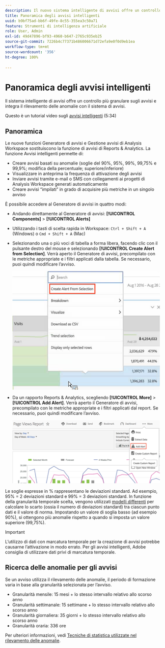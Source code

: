 ```yaml
---
description: Il nuovo sistema intelligente di avvisi offre un controllo più granulare sugli avvisi e integra il rilevamento delle anomalie con il sistema di avvisi.
title: Panoramica degli avvisi intelligenti
uuid: b9bf75ad-bb6f-49fe-8c55-355ea3c50a71
feature: Strumenti di intelligenza artificiale
role: User, Admin
exl-id: 49d47896-bf93-4960-b647-2765c935eb25
source-git-commit: 7226b4c77371b486006671d72efa9e0f0d9eb1ea
workflow-type: tm+mt
source-wordcount: '356'
ht-degree: 100%

---
```


# Panoramica degli avvisi intelligenti

Il sistema intelligente di avvisi offre un controllo più granulare sugli avvisi e integra il rilevamento delle anomalie con il sistema di avvisi.

Questo è un tutorial video sugli [avvisi intelligenti](https://experienceleague.adobe.com/docs/analytics-learn/tutorials/data-science/intelligent-alerts.html?lang=it) (5:34)

## Panoramica

Le nuove funzioni Generatore di avvisi e Gestione avvisi di Analysis Workspace sostituiscono la funzione di avvisi di Reports &amp; Analytics. La funzione Avvisi intelligenti permette di:

* Creare avvisi basati su anomalie (soglie del 90%, 95%, 99%, 99,75% e 99,9%; modifica della percentuale; superiore/inferiore)
* Visualizzare in anteprima la frequenza di attivazione degli avvisi
* Inviare avvisi tramite e-mail o SMS con collegamenti ai progetti di Analysis Workspace generati automaticamente
* Creare avvisi “impilati” in grado di acquisire più metriche in un singolo avviso

È possibile accedere al Generatore di avvisi in quattro modi:

* Andando direttamente al Generatore di avvisi: **[!UICONTROL Components]** > **[!UICONTROL Alerts]**
* Utilizzando i tasti di scelta rapida in Workspace: `Ctrl + Shift + A` (Windows) o `Cmd + Shift + A` (Mac)
* Selezionando una o più voci di tabella a forma libera, facendo clic con il pulsante destro del mouse e selezionando **[!UICONTROL Create Alert from Selection]**. Verrà aperto il Generatore di avvisi, precompilato con le metriche appropriate e i filtri applicati dalla tabella. Se necessario, puoi quindi modificare l’avviso.

   ![Crea avviso da selezione](assets/create-alert-from-selection.png)

* Da un rapporto Reports &amp; Analytics, scegliendo **[!UICONTROL More]** > **[!UICONTROL Add Alert]**. Verrà aperto il Generatore di avvisi, precompilato con le metriche appropriate e i filtri applicati dal report. Se necessario, puoi quindi modificare l’avviso.

   ![Aggiungi avviso](assets/add-alert.png)

Le soglie espresse in % rappresentano le deviazioni standard. Ad esempio, 95% = 2 deviazioni standard e 99% = 3 deviazioni standard. In funzione della granularità temporale scelta, vengono utilizzati [modelli differenti](../virtual-analyst/c-anomaly-detection/statistics-anomaly-detection.md) per calcolare lo scarto (ossia il numero di deviazioni standard) tra ciascun punto dati e il valore di norma. Impostando un valore di soglia basso (ad esempio 90%), si ottengono più anomalie rispetto a quando si imposta un valore superiore (99,75%).

>[!IMPORTANT]
>
>L’utilizzo di dati con marcatura temporale per la creazione di avvisi potrebbe causarne l’attivazione in modo errato. Per gli avvisi intelligenti, Adobe consiglia di utilizzare dati privi di marcatura temporale.

## Ricerca delle anomalie per gli avvisi

Se un avviso utilizza il rilevamento delle anomalie, il periodo di formazione varia in base alla granularità selezionata per l’avviso.

* Granularità mensile: 15 mesi + lo stesso intervallo relativo allo scorso anno
* Granularità settimanale: 15 settimane + lo stesso intervallo relativo allo scorso anno
* Granularità giornaliera: 35 giorni + lo stesso intervallo relativo allo scorso anno
* Granularità oraria: 336 ore

Per ulteriori informazioni, vedi [Tecniche di statistica utilizzate nel rilevamento delle anomalie](../virtual-analyst/c-anomaly-detection/statistics-anomaly-detection.md).
